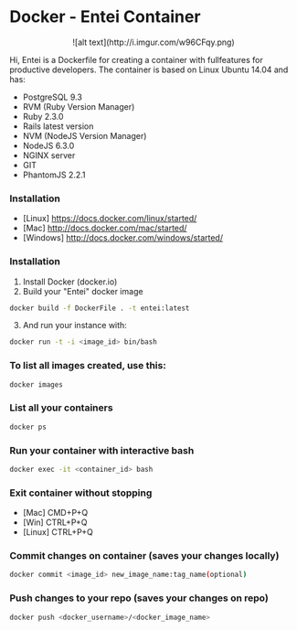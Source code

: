 

# Docker - Entei Container
<center>![alt text](http://i.imgur.com/w96CFqy.png)</center>

Hi, Entei is a Dockerfile for creating a container with fullfeatures for productive developers. 
The container is based on Linux Ubuntu 14.04 and has:

  - PostgreSQL 9.3
  - RVM (Ruby Version Manager)
  - Ruby 2.3.0
  - Rails latest version
  - NVM (NodeJS Version Manager)
  - NodeJS 6.3.0
  - NGINX server
  - GIT
  - PhantomJS 2.2.1

### Installation
- [Linux] https://docs.docker.com/linux/started/
- [Mac] http://docs.docker.com/mac/started/
- [Windows] http://docs.docker.com/windows/started/

### Installation

1. Install Docker (docker.io)
2. Build your "Entei" docker image
```sh
docker build -f DockerFile . -t entei:latest
```
3. And run your instance with:
```sh
docker run -t -i <image_id> bin/bash
```

### To list all images created, use this:
```sh
docker images
```

### List all your containers
```sh
docker ps
```

### Run your container with interactive bash
```sh
docker exec -it <container_id> bash
```

### Exit container without stopping
- [Mac] CMD+P+Q
- [Win] CTRL+P+Q
- [Linux] CTRL+P+Q

### Commit changes on container (saves your changes locally)
```sh
docker commit <image_id> new_image_name:tag_name(optional)
```

### Push changes to your repo (saves your changes on repo)
```sh
docker push <docker_username>/<docker_image_name>
```
